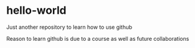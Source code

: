 # hello-world

Just another repository to learn how to use github

Reason to learn github is due to a course as well as future collaborations
